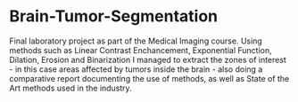 # Brain-Tumor-Segmentation

Final laboratory project as part of the Medical Imaging course. Using methods such as Linear Contrast Enchancement, Exponential Function, Dilation, Erosion and Binarization I managed to extract the zones of interest - in this case areas affected by tumors inside the brain - also doing a comparative report documenting the use of methods, as well as State of the Art methods used in the industry.
